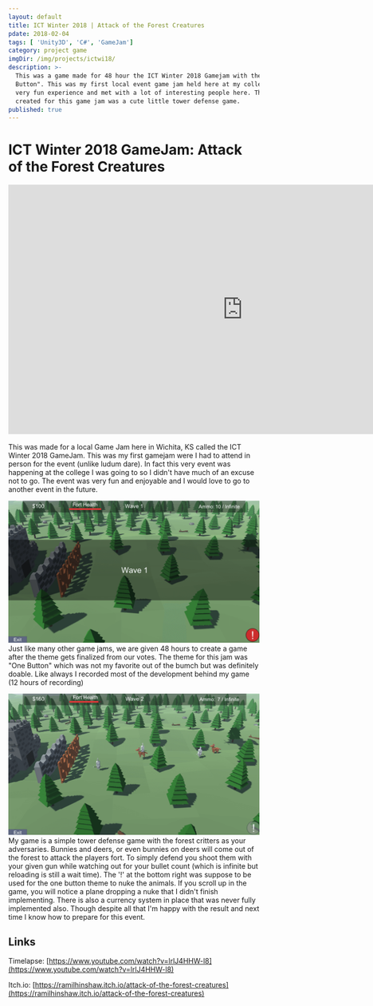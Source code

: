 ```yaml
---
layout: default
title: ICT Winter 2018 | Attack of the Forest Creatures
pdate: 2018-02-04
tags: [ 'Unity3D', 'C#', 'GameJam']
category: project game
imgDir: /img/projects/ictwi18/
description: >-
  This was a game made for 48 hour the ICT Winter 2018 Gamejam with the theme "One
  Button". This was my first local event game jam held here at my college. Was a
  very fun experience and met with a lot of interesting people here. The game I
  created for this game jam was a cute little tower defense game.
published: true
---
```



ICT Winter 2018 GameJam: Attack of the Forest Creatures
================

<iframe width="940" height="500" src="https://www.youtube-nocookie.com/embed/lrlJ4HHW-l8?rel=0&amp;showinfo=0" frameborder="0" allowfullscreen></iframe>

<div class="content-spacing"></div>

This was made for a local Game Jam here in Wichita, KS called the ICT Winter 2018 GameJam. This was my first gamejam were I had to attend in person for the event (unlike ludum dare). In fact this very event was happening at the college I was going to so I didn't have much of an excuse not to go. The event was very fun and enjoyable and I would love to go to another event in the future.


<div class="content-spacing"></div>

![Picture](/img/projects/ictwi18/1.png)
Just like many other game jams, we are given 48 hours to create a game after the theme gets finalized from our votes. The theme for this jam was "One Button" which was not my favorite out of the bumch but was definitely doable. Like always I recorded most of the development behind my game (12 hours of recording)


![Picture](/img/projects/ictwi18/2.png)
My game is a simple tower defense game with the forest critters as your adversaries. Bunnies and deers, or even bunnies on deers will come out of the forest to attack the players fort. To simply defend you shoot them with your given gun while watching out for your bullet count (which is infinite but reloading is still a wait time). The '!' at the bottom right was suppose to be used for the one button theme to nuke the animals. If you scroll up in the game, you will notice a plane dropping a nuke that I didn't finish implementing. There is also a currency system in place that was never fully implemented also. Though despite all that I'm happy with the result and next time I know how to prepare for this event.

<div class="content-spacing"></div>



Links
-----

Timelapse: [https://www.youtube.com/watch?v=lrlJ4HHW-l8](https://www.youtube.com/watch?v=lrlJ4HHW-l8)

Itch.io: [https://ramilhinshaw.itch.io/attack-of-the-forest-creatures](https://ramilhinshaw.itch.io/attack-of-the-forest-creatures)
